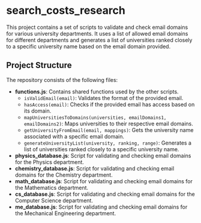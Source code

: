 # search_costs_research

This project contains a set of scripts to validate and check email domains for various university departments. It uses a list of allowed email domains for different departments and generates a list of universities ranked closely to a specific university name based on the email domain provided.

## Project Structure

The repository consists of the following files:

- **functions.js**: Contains shared functions used by the other scripts.
  - `isValidEmail(email)`: Validates the format of the provided email.
  - `hasAccess(email)`: Checks if the provided email has access based on its domain.
  - `mapUniversitiesToDomains(universities, emailDomains1, emailDomains2)`: Maps universities to their respective email domains.
  - `getUniversityFromEmail(email, mappings)`: Gets the university name associated with a specific email domain.
  - `generateUniversityList(university, ranking, range)`: Generates a list of universities ranked closely to a specific university name.
- **physics_database.js**: Script for validating and checking email domains for the Physics department.
- **chemistry_database.js**: Script for validating and checking email domains for the Chemistry department.
- **math_database.js**: Script for validating and checking email domains for the Mathematics department.
- **cs_database.js**: Script for validating and checking email domains for the Computer Science department.
- **me_database.js**: Script for validating and checking email domains for the Mechanical Engineering department.